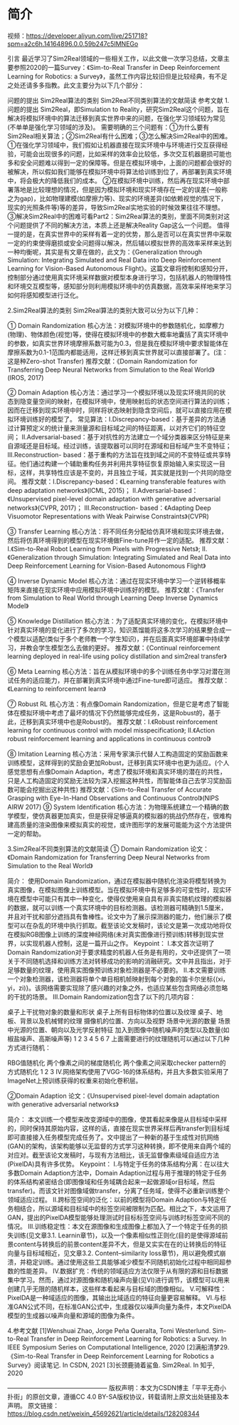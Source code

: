 # 简介

视频：https://developer.aliyun.com/live/251718?spm=a2c6h.14164896.0.0.59b247c5IMNEGo

引言
最近学习了Sim2Real领域的一些相关工作，以此文做一次学习总结，文章主要参照2020的一篇Survey：《Sim-to-Real Transfer in Deep Reinforcement Learning for Robotics: a Survey》，虽然工作内容比较旧但是比较经典，有不足之处还请多多指教。此文主要分为以下几个部分：

问题的提出
Sim2Real算法的类别
Sim2Real不同类别算法的文献简读
参考文献
1.问题的提出
Sim2Real，即Simulation to Reality，研究Sim2Real这个问题，旨在解决将模拟环境中的算法迁移到真实世界中来的问题，在强化学习领域较为常见(不单单是强化学习领域的涉及)。
需要明确的三个问题有：①为什么要有Sim2Real相关算法；②Sim2Real有什么困难；③怎么解决Sim2Real中的困难。
①在强化学习领域中，我们假如让机器直接在现实环境中与环境进行交互获得经验，可能会出现很多的问题，比如采样的效率会比较低，多次交互机器磨损可能也多和安全问题难以得到一定的保障等。但是在模拟环境中，上面的问题都会很好的被解决，所以假如我们能够在模拟环境中将算法给训练到位了，再部署到真实环境中，将会极大的降低我们的成本。
②在模拟环境中训练，然后再在现实环境中部署落地是比较理想的情况，但是因为模拟环境和现实环境存在一定的误差(一般称之为gap)，比如物理建模(如摩擦力等)、现实的环境差异(如依赖视觉的情况下，现实的光照条件等)等的差异，导致Sim2Real实地实验的时候效果往往不理想。
③解决Sim2Real中的困难可看Part2：Sim2Real算法的类别，里面不同类别对这个问题提供了不同的解决方法，本质上还是解决Reality Gap这么一个问题。
值得一提的是，在真实世界中的采样有着一定的优势，那么是否可以在真实世界中采取一定的约束使得磨损或安全问题得以解决，然后辅以模拟世界的高效率采样来达到一种均衡呢，其实是有文章在做的，此文为：《Generalization through Simulation: Integrating Simulated and Real Data into Deep Reinforcement Learning for Vision-Based Autonomous Flight》。这篇文章将控制和感知分开，控制部分通过使用真实环境采样数据对模型本身进行学习，包括机器人的物理特性和环境交互模型等，感知部分则利用模拟环境中的仿真数据，高效率采样地来学习如何将感知模型进行泛化。

2.Sim2Real算法的类别
Sim2Real算法的类别大致可以分为以下几种：

① Domain Randomization
核心方法：对模拟环境中的参数随机化，如摩檫力(物理)、物体颜色(视觉)等，使得在模拟环境中的参数大概率地囊括了真实环境中的参数，如真实世界环境摩擦系数可能为0.3，但是我在模拟环境中要求智能体在摩擦系数为0.1-1范围内都能适用，这样迁移到真实世界就可以直接部署了。(注：这是种Zero-shot Transfer)
推荐文献：《Domain Randomization for Transferring Deep Neural Networks from Simulation to the Real World》(IROS, 2017)

② Domain Adaption
核心方法：通过学习一个模拟环境以及现实环境共同的状态到隐变量空间的映射，在模拟环境中，使用映射后的状态空间进行算法的训练；因而在迁移到现实环境中时，同样将状态映射到隐含空间后，就可以直接应用在模拟环境训练好的模型了。
常见算法：Ⅰ.Discrepancy-based：基于差异的方法通过计算预定义的统计量来测量源和目标域之间的特征距离，以对齐它们的特征空间；
Ⅱ.Adversarial-based：基于对抗性的方法建立一个域分类器来区分特征是来自源域还是目标域。经过训练，该提取器可以同时在源域和目标域产生不变特征；
Ⅲ.Reconstruction- based：基于重构的方法旨在找到域之间的不变特征或共享特征。他们通过构建一个辅助重构任务并利用共享特征恢复原始输入来实现这一目标，这样，共享特性应该是不变的，并且独立于域，其实就是找到一个共同的隐空间。
推荐文献：Ⅰ.Discrepancy-based：《Learning transferable features with deep adaptation networks》(ICML, 2015)；
Ⅱ.Adversarial-based：《Unsupervised pixel-level domain adaptation with generative adversarial networks》(CVPR, 2017)；
Ⅲ.Reconstruction- based：《Adapting Deep Visuomotor Representations with Weak Pairwise Constraints》(CVPR)

③ Transfer Learning
核心方法：将不同任务分配给仿真环境和现实环境去做，然后将仿真环境得到的模型在现实环境做Fine-tune并作一定的适配。
推荐文献：Ⅰ.《Sim-to-Real Robot Learning from Pixels with Progressive Nets》;
Ⅱ.《Generalization through Simulation: Integrating Simulated and Real Data into Deep Reinforcement Learning for Vision-Based Autonomous Flight》

④ Inverse Dynamic Model
核心方法：通过在现实环境中学习一个逆转移概率矩阵来直接在现实环境中应用模拟环境中训练好的模型。
推荐文献：《Transfer from Simulation to Real World through Learning Deep Inverse Dynamics Model》

⑤ Knowledge Distillation
核心方法：为了适配真实环境的变化，在模拟环境中针对真实环境的变化进行了多次的学习，知识蒸馏能将这多次学习的结果整合成一个模型以适配(类似于多个老师教一个学生知识)，并在后面真实环境部署中持续学习，并教会学生模型怎么去做的更好。
推荐文献：《Continual reinforcement learning deployed in real-life using policy distillation and sim2real transfer》

⑥ Meta Learning
核心方法：旨在从模拟环境中的多个训练任务中学习对潜在测试任务的适应能力，并在部署到真实环境中通过Fine-ture即可适应。
推荐文献：《Learning to reinforcement learn》

⑦ Robust RL
核心方法：有点像Domain Randomization，但是它是考虑了智能体在模拟环境中考虑了最坏的情况下仍然能够完成任务，这是Robust的，基于此，迁移到真实环境中也是Robust的。
推荐文献：Ⅰ.《Robust reinforcement learning for continuous control with model misspecification》;
Ⅱ.《Action robust reinforcement learning and applications in continuous control》

⑧ Imitation Learning
核心方法：采用专家演示代替人工构造固定的奖励函数来训练模型，这样得到的奖励会更加Robust，迁移到真实环境中也更为适应。(个人感觉思想有点像Domain Adaption，考虑了模拟环境和真实环境的潜在的共性，只是人工构造固定的奖励无法较为深入挖掘这种共性，而智能体自己去学习奖励函数可能会挖掘出这种共性)
推荐文献：《Sim-to-Real Transfer of Accurate Grasping with Eye-In-Hand Observations and Continuous Control》(NIPS AIRW 2017)
⑨ System Identification
核心方法：为物理系统建立一个精确的数学模型，使仿真器更加真实，但是获得足够逼真的模拟器的挑战仍然存在，很难构建高质量的渲染图像来模拟真实的视觉，或许图形学的发展可能能为这个方法提供一定的帮助。

3.Sim2Real不同类别算法的文献简读
① Domain Randomization
论文：《Domain Randomization for Transferring Deep Neural Networks from Simulation to the Real World》
​

简介：
使用Domain Randomization，通过在模拟器中随机化渲染将模型转换为真实图像，在模拟图像上训练模型。当在模拟环境中有足够多的可变性时，现实环境在模型中可能只有其中一种变化，使得仅使用来自具有非真实随机纹理的模拟器的数据，就可以训练一个真实环境中的目标检测器。该检测器可精确到1.5厘米，并且对干扰和部分遮挡具有鲁棒性。论文中为了展示探测器的能力，他们展示了模型可以在杂乱的环境中执行抓取。截至该论文发稿时，该论文是第一次成功地将仅在模拟RGB图像上训练的深度神经网络(未对真实图像进行预训练)转移到现实世界，以实现机器人控制，这是一篇开山之作。
Keypoint：
Ⅰ.本文首次证明了Domain Randomization对于要求精度的机器人任务是有用的，文中还提供了一项关于不同随机选择和训练方法对转移成功的影响的消融研究。文中并且指出，对于足够数量的纹理，使用真实图像预训练对象检测器是不必要的。
Ⅱ.本文需要训练一个对象检测器，该检测器将单个单目相机帧映射到每个对象的笛卡尔坐标{(xi，yi，zi)}。该网络需要实现除了感兴趣的对象之外，也适应某些包含网络必须忽略的干扰的场景。
Ⅲ.Domain Randomization包含了以下的几项内容：

桌子上干扰物对象的数量和形状
桌子上所有目标物体的位置以及纹理
桌子、地板、背景以及机械臂的纹理
摄像机的位置、方向以及视野
场景中光源的数量
场景中光源的位置、朝向以及光学反射特征
加入到图像中随机噪声的类型以及数量(如椒盐噪声、高斯噪声等)
1
2
3
4
5
6
7
上面需要进行的纹理随机可以通过以下几种方式进行随机：

RBG值随机化
两个像素之间的梯度随机化
两个像素之间采取checker pattern的方式随机化
1
2
3
Ⅳ.网络架构使用了VGG-16的体系结构，并且大多数实验采用了ImageNet上预训练获得的权重来初始化卷积层。
​


②Domain Adaption
论文：《Unsupervised pixel-level domain adaptation with generative adversarial networks》
​


简介：
本文训练一个模型来改变源域中的图像，使其看起来像是从目标域中采样的，同时保持其原始内容，这样的话，直接在现实世界采样后再transfer到目标域即可直接接入任务模型完成任务了。文中提出了一种新的基于生成性对抗网络(GAN)的架构，该架构能够以无监督的方式学习这种转换，即不使用来自两个域的对应对。截至该论文发稿时，与现有方法相比，该无监督像素级域自适应方法(PixelDA)具有许多优势。
Keypoint：
Ⅰ.与特定于任务的体系结构分离：在以往大多数Domain Adaption方法中，Domain Adaption过程与用于推理的特定于任务的体系结构紧密结合(即图像域和任务域耦合起来一起做源域or目标域，然后transfer)。而该文针对图像域做transfer，分离了任务域，使得不必重新训练整个领域适应过程。
Ⅱ.跨标签空间的泛化：以前的模型将Domain Adaption与特定任务相结合，所以源域和目标域中的标签空间被限制为匹配。相比之下，本文运用了GAN，提出的PixelDA模型能够处理测试时目标标签空间与训练时标签空间不同的情况。
Ⅲ.训练稳定性：本文在源图像和生成图像上都加入了一个特定于任务的损失训练(见文章3.1. Learnin章节)，以及一个像素相似性正则化(目的是使得源域前景content与转换后的前景content差异不大，但是又实实在在的让转换后的特征向量与目标域相近，见文章3.2. Content–similarity loss章节)，用以避免模式崩溃，并稳定训练。通过使用这些工具能够减少模型不同随机初始化过程中相同超参数的性能差异。
Ⅳ.数据扩充：传统的领域适应方法仅限于从有限的源和目标数据集中学习。然而，通过对源图像和随机噪声向量(见Ⅵ)进行调节，该模型可以用来创建几乎无限的随机样本，这些样本看起来与目标域的图像相似。
Ⅴ.可解释性：PixelDA是一种域适应的图像，其输出比域适应的特征向量更容易解释。
Ⅵ.与标准GAN公式不同，在标准GAN公式中，生成器仅以噪声向量为条件，本文PixelDA模型的生成器以噪声向量和源域的图像为条件。
​


4.参考文献
[1]Wenshuai Zhao, Jorge Peña Queralta, Tomi Westerlund. Sim-to-Real Transfer in Deep Reinforcement Learning for Robotics: a Survey. In IEEE Symposium Series on Computational Intelligence, 2020
[2]满船清梦29. 《Sim-to-Real Transfer in Deep Reinforcement Learning for Robotics a Survey》阅读笔记. In CSDN, 2021
[3]长颈鹿骑着鲨鱼. Sim2Real. In 知乎, 2020

————————————————
版权声明：本文为CSDN博主「平平无奇小扑街」的原创文章，遵循CC 4.0 BY-SA版权协议，转载请附上原文出处链接及本声明。
原文链接：https://blog.csdn.net/weixin_45692621/article/details/128208344
